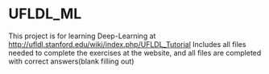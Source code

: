 # UFLDL_ML
This project is for learning Deep-Learning at http://ufldl.stanford.edu/wiki/index.php/UFLDL_Tutorial
Includes all files needed to complete the exercises at the website, and all files are completed with correct answers(blank filling out)
